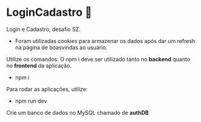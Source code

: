 # LoginCadastro :vulcan_salute:
 Login e Cadastro, desafio SZ.

 - Foram utilizadas cookies para armazenar os dados após dar um refresh na página de boasvindas ao usuário.
 
Utilize os comandos:
O npm i deve ser utilizado tanto no **backend** quanto no **frontend** da aplicação.
- npm i

Para rodar as aplicações, utilize:
- npm run dev

Crie um banco de dados no MySQL chamado de **authDB**
